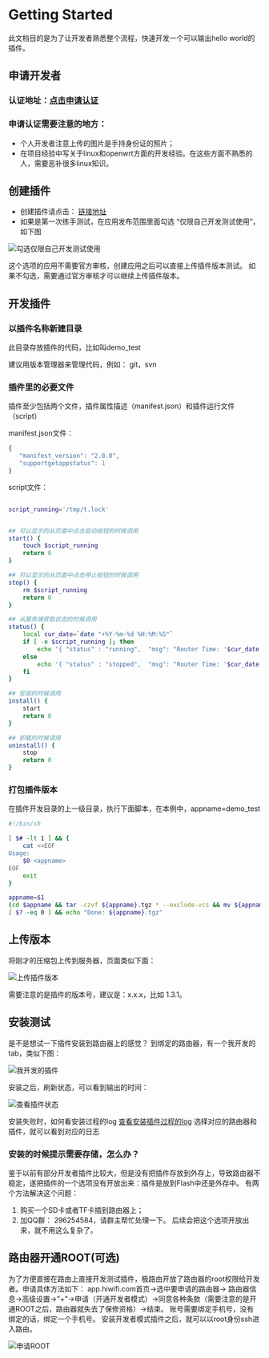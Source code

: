 # Getting Started
此文档目的是为了让开发者熟悉整个流程，快速开发一个可以输出hello world的插件。
## 申请开发者
### 认证地址：[点击申请认证](https://open.hiwifi.com/open.php?m=user&a=add)
### 申请认证需要注意的地方：
* 个人开发者注意上传的图片是手持身份证的照片；
* 在项目经验中写关于linux和openwrt方面的开发经验。在这些方面不熟悉的人，需要恶补很多linux知识。


## 创建插件
* 创建插件请点击： [链接地址](https://open.hiwifi.com/open.php?m=myapp&a=apply)
* 如果是第一次练手测试，在应用发布范围里面勾选 “仅限自己开发测试使用”，如下图

![勾选仅限自己开发测试使用](images/apply_for_self.png)

这个选项的应用不需要官方审核，创建应用之后可以直接上传插件版本测试。
如果不勾选，需要通过官方审核才可以继续上传插件版本。


## 开发插件
### 以插件名称新建目录
此目录存放插件的代码，比如叫demo_test

建议用版本管理器来管理代码，例如： git，svn

### 插件里的必要文件

插件至少包括两个文件，插件属性描述（manifest.json）和插件运行文件（script）

manifest.json文件：
```javascript
{
   "manifest_version": "2.0.0",
   "supportgetappstatus": 1
}
```

script文件：
```bash

script_running='/tmp/t.lock'


## 可以显示的从页面中点击启动按钮的时候调用
start() {
    touch $script_running
	return 0
}

## 可以显示的从页面中点击停止按钮的时候调用
stop() {
	rm $script_running
	return 0
}

## 从服务端获取状态的时候调用
status() {
    local cur_date=`date "+%Y-%m-%d %H:%M:%S"`
    if [ -e $script_running ]; then
        echo '{ "status" : "running",  "msg": "Router Time: '$cur_date'"}'
    else
        echo '{ "status" : "stopped",  "msg": "Router Time: '$cur_date'"}'
    fi	
}

## 安装的时候调用
install() {
	start
	return 0
}

## 卸载的时候调用
uninstall() {
	stop
	return 0
}

```
### 打包插件版本
在插件开发目录的上一级目录，执行下面脚本，在本例中，appname=demo_test
```bash
#!/bin/sh

[ $# -lt 1 ] && {
    cat <<EOF
Usage:
    $0 <appname>    
EOF
    exit
}

appname=$1
(cd $appname && tar -czvf ${appname}.tgz * --exclude-vcs && mv ${appname}.tgz ../)
[ $? -eq 0 ] && echo "Done: ${appname}.tgz"
```

## 上传版本
将刚才的压缩包上传到服务器，页面类似下面：

![上传插件版本](images/service_upload.png)

需要注意的是插件的版本号，建议是：x.x.x，比如 1.3.1。
## 安装测试

是不是想试一下插件安装到路由器上的感觉？ 到绑定的路由器，有一个我开发的tab，类似下图：

![我开发的插件](images/my_service.png)

安装之后，刷新状态，可以看到输出的时间：

![查看插件状态](images/demo_test_status.png)


安装失败时，如何看安装过程的log
[查看安装插件过程的log](https://open.hiwifi.com/open.php?m=myapp&a=myapplog)
选择对应的路由器和插件，就可以看到对应的日志

### 安装的时候提示需要存储，怎么办？
鉴于以前有部分开发者插件比较大，但是没有把插件存放到外存上，导致路由器不稳定，遂把插件的一个选项没有开放出来：插件是放到Flash中还是外存中。
有两个方法解决这个问题：
1. 购买一个SD卡或者TF卡插到路由器上；
2. 加QQ群： 296254584，请群主帮忙处理一下。
后续会把这个选项开放出来，就不用这么复杂了。


## 路由器开通ROOT(可选)
为了方便直接在路由上直接开发测试插件，极路由开放了路由器的root权限给开发者。申请具体方法如下：
app.hiwifi.com首页->选中要申请的路由器-> 路由器信息->高级设置->"+"->申请（开通开发者模式）->同意各种条款（需要注意的是开通ROOT之后，路由器就失去了保修资格）->结束。
账号需要绑定手机号，没有绑定的话，绑定一个手机号。
安装开发者模式插件之后，就可以以root身份ssh进入路由。

![申请ROOT](images/root_apply.png)

